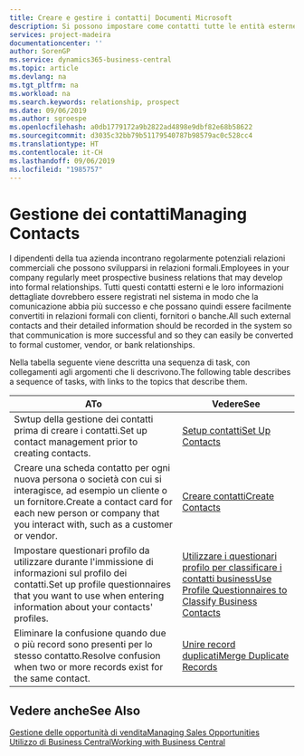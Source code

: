 ```yaml
---
title: Creare e gestire i contatti| Documenti Microsoft
description: Si possono impostare come contatti tutte le entità esterne con cui si ha una relazione d'affari, ad esempio prospetti, clienti, fornitori e consulenti.
services: project-madeira
documentationcenter: ''
author: SorenGP
ms.service: dynamics365-business-central
ms.topic: article
ms.devlang: na
ms.tgt_pltfrm: na
ms.workload: na
ms.search.keywords: relationship, prospect
ms.date: 09/06/2019
ms.author: sgroespe
ms.openlocfilehash: a0db1779172a9b2822ad4898e9dbf82e68b58622
ms.sourcegitcommit: d3035c32bb79b51179540787b98579ac0c528cc4
ms.translationtype: HT
ms.contentlocale: it-CH
ms.lasthandoff: 09/06/2019
ms.locfileid: "1985757"
---
```

# <a name="managing-contacts"></a><span data-ttu-id="914b8-103">Gestione dei contatti</span><span class="sxs-lookup"><span data-stu-id="914b8-103">Managing Contacts</span></span>
<span data-ttu-id="914b8-104">I dipendenti della tua azienda incontrano regolarmente potenziali relazioni commerciali che possono svilupparsi in relazioni formali.</span><span class="sxs-lookup"><span data-stu-id="914b8-104">Employees in your company regularly meet prospective business relations that may develop into formal relationships.</span></span> <span data-ttu-id="914b8-105">Tutti questi contatti esterni e le loro informazioni dettagliate dovrebbero essere registrati nel sistema in modo che la comunicazione abbia più successo e che possano quindi essere facilmente convertiti in relazioni formali con clienti, fornitori o banche.</span><span class="sxs-lookup"><span data-stu-id="914b8-105">All such external contacts and their detailed information should be recorded in the system so that communication is more successful and so they can easily be converted to formal customer, vendor, or bank relationships.</span></span>

<span data-ttu-id="914b8-106">Nella tabella seguente viene descritta una sequenza di task, con collegamenti agli argomenti che li descrivono.</span><span class="sxs-lookup"><span data-stu-id="914b8-106">The following table describes a sequence of tasks, with links to the topics that describe them.</span></span>

| <span data-ttu-id="914b8-107">A</span><span class="sxs-lookup"><span data-stu-id="914b8-107">To</span></span> | <span data-ttu-id="914b8-108">Vedere</span><span class="sxs-lookup"><span data-stu-id="914b8-108">See</span></span> |
| --- | --- |
| <span data-ttu-id="914b8-109">Swtup della gestione dei contatti prima di creare i contatti.</span><span class="sxs-lookup"><span data-stu-id="914b8-109">Set up contact management prior to creating contacts.</span></span> |[<span data-ttu-id="914b8-110">Setup contatti</span><span class="sxs-lookup"><span data-stu-id="914b8-110">Set Up Contacts</span></span>](marketing-setup-contacts.md) |
| <span data-ttu-id="914b8-111">Creare una scheda contatto per ogni nuova persona o società con cui si interagisce, ad esempio un cliente o un fornitore.</span><span class="sxs-lookup"><span data-stu-id="914b8-111">Create a contact card for each new person or company that you interact with, such as a customer or vendor.</span></span> |[<span data-ttu-id="914b8-112">Creare contatti</span><span class="sxs-lookup"><span data-stu-id="914b8-112">Create Contacts</span></span>](marketing-create-contact-companies.md) |
|<span data-ttu-id="914b8-113">Impostare questionari profilo da utilizzare durante l'immissione di informazioni sul profilo dei contatti.</span><span class="sxs-lookup"><span data-stu-id="914b8-113">Set up profile questionnaires that you want to use when entering information about your contacts' profiles.</span></span>|[<span data-ttu-id="914b8-114">Utilizzare i questionari profilo per classificare i contatti business</span><span class="sxs-lookup"><span data-stu-id="914b8-114">Use Profile Questionnaires to Classify Business Contacts</span></span>](marketing-create-contact-profile-questionnaire.md)|
|<span data-ttu-id="914b8-115">Eliminare la confusione quando due o più record sono presenti per lo stesso contatto.</span><span class="sxs-lookup"><span data-stu-id="914b8-115">Resolve confusion when two or more records exist for the same contact.</span></span>|[<span data-ttu-id="914b8-116">Unire record duplicati</span><span class="sxs-lookup"><span data-stu-id="914b8-116">Merge Duplicate Records</span></span>](sales-how-merge-duplicate-records.md)|

## <a name="see-also"></a><span data-ttu-id="914b8-117">Vedere anche</span><span class="sxs-lookup"><span data-stu-id="914b8-117">See Also</span></span>
[<span data-ttu-id="914b8-118">Gestione delle opportunità di vendita</span><span class="sxs-lookup"><span data-stu-id="914b8-118">Managing Sales Opportunities</span></span>](marketing-manage-sales-opportunities.md)  
[<span data-ttu-id="914b8-119">Utilizzo di Business Central</span><span class="sxs-lookup"><span data-stu-id="914b8-119">Working with Business Central</span></span>](ui-work-product.md)  
